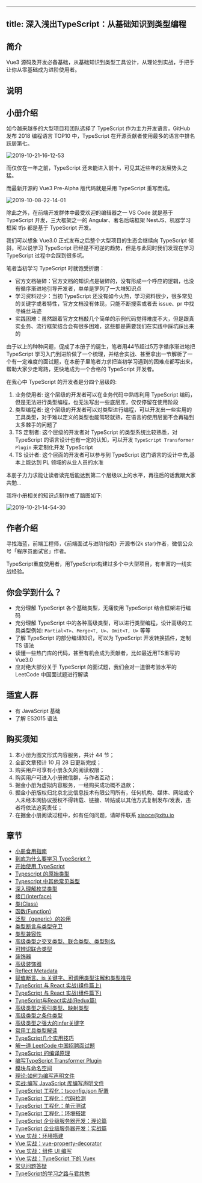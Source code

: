
---
title: 深入浅出TypeScript：从基础知识到类型编程
---

## 简介
Vue3 源码及开发必备基础，从基础知识到类型工具设计，从理论到实战，手把手让你从零基础成为进阶使用者。

## 说明
## 小册介绍

如今越来越多的大型项目和团队选择了 TypeScript 作为主力开发语言，GitHub 发布 2018 编程语言 TOP10 中，TypeScript 在开源贡献者使用最多的语言中排名跃居第七。

![2019-10-21-16-12-53](https://p1-jj.byteimg.com/tos-cn-i-t2oaga2asx/gold-user-assets/2019/10/21/16ded6c96b8f36a2~tplv-t2oaga2asx-image.image)

而仅仅在一年之前，TypeScript 还未能进入前十，可见其近些年的发展势头之猛。

而最新开源的 Vue3 Pre-Alpha 版代码就是采用 TypeScript 重写而成。

![2019-10-08-22-14-01](https://p1-jj.byteimg.com/tos-cn-i-t2oaga2asx/gold-user-assets/2019/10/21/16ded1959edc84b8~tplv-t2oaga2asx-image.image)

除此之外，在前端开发群体中最受欢迎的编辑器之一 VS Code 就是基于 TypeScript 开发，三大框架之一的 Angular、著名后端框架 NestJS、机器学习框架 tfjs 都是基于 TypeScript 开发。

我们可以想象 Vue3.0 正式发布之后整个大型项目的生态会继续向 TypeScript 倾斜，可以说学习 TypeScript 已经是不可逆的趋势，但是与此同时我们发现在学习 TypeScript 过程中会踩到很多坑。

笔者当初学习 TypeScript 时就饱受折磨：

- 官方文档破碎：官方文档的知识点是破碎的，没有形成一个呼应的逻辑，也没有循序渐进地引导开发者，单单是罗列了一大堆知识点
- 学习资料过少：当初 TypeScript 还没有如今火热，学习资料很少，很多常见的关键字或者特性，官方文档没有体现，只能不断搜索或者去 issue、pr 中找寻蛛丝马迹
- 实践困难：虽然跟着官方文档敲几个简单的示例代码觉得难度不大，但是跟真实业务、流行框架结合会有很多困难，这些都是需要我们在实践中踩坑踩出来的

由于以上的种种问题，促成了本册子的诞生，笔者用44节超过5万字循序渐进地把 TypeScript 学习入门到进阶做了一个梳理，并结合实战、甚至拿出一节解析了一个有一定难度的面试题，在本册子里笔者力求把当初学习遇到的困难点都写出来，帮助大家少走弯路，更快地成为一个合格的 TypeScript 开发者。

在我心中 TypeScript 的开发者是分四个层级的:

1.  业务使用者: 这个层级的开发者可以在业务代码中熟练利用 TypeScript 编码，但是无法进行类型编程，也无法写出一些底层库，仅仅停留在使用阶段
2.  类型编程者: 这个层级的开发者可以对类型进行编程，可以开发出一些实用的工具类型，对于难以定义的类型也能驾轻就熟，在语言的使用层面不会再碰到太多棘手的问题了
3.  TS 定制者: 这个层级的开发者对 TypeScript 的类型系统比较熟悉，对 TypeScript 的语言设计也有一定的认知，可以开发 `TypeScript Transformer Plugin` 来定制化开发 TypeScript
4.  TS 设计者: 这个层面的开发者可以参与到 TypeScript 这门语言的设计中去,基本上能达到 PL 领域的从业人员的水准

本册子力力求能让读者读完后能达到第二个层级以上的水平，再往后的话我跟大家共勉...

我将小册相关的知识点制作成了脑图如下:

![2019-10-21-14-54-30](https://p1-jj.byteimg.com/tos-cn-i-t2oaga2asx/gold-user-assets/2019/10/21/16ded193de7017e5~tplv-t2oaga2asx-image.image)

## 作者介绍

寻找海蓝，前端工程师，《前端面试与进阶指南》开源书\(2k star\)作者，微信公众号「程序员面试官」作者。

TypeScript重度使用者，用TypeScript构建过多个中大型项目，有丰富的一线实战经验。

## 你会学到什么？

- 充分理解 TypeScript 各个基础类型，无痛使用 TypeScript 结合框架进行编码
- 充分理解 TypeScript 中的各种高级类型，可以进行类型编程，设计高级的工具类型例如: `Partial<T>`、`Merge<T, U>`、`Omit<T, U>` 等等
- 了解 TypeScript 的部分编译知识，可以为 TypeScript 开发转换插件，定制 TS 语法
- 读懂一些热门库的代码，甚至有机会成为贡献者，比如最近用TS重写的 Vue3.0
- 应对绝大部分关于 TypeScript 的面试题，我们会对一道很考验水平的 LeetCode 中国面试题进行解读

## 适宜人群

- 有 JavaScript 基础
- 了解 ES2015 语法

## 购买须知

1.  本小册为图文形式内容服务，共计 44 节；
2.  全部文章预计 10 月 28 日更新完成；
3.  购买用户可享有小册永久的阅读权限；
4.  购买用户可进入小册微信群，与作者互动；
5.  掘金小册为虚拟内容服务，一经购买成功概不退款；
6.  掘金小册版权归北京北比信息技术有限公司所有，任何机构、媒体、网站或个人未经本网协议授权不得转载、链接、转贴或以其他方式复制发布/发表，违者将依法追究责任；
7.  在掘金小册阅读过程中，如有任何问题，请邮件联系 <xiaoce@xitu.io>

## 章节
- [小册食用指南](./小册食用指南.md)
- [到底为什么要学习 TypeScript？](<./到底为什么要学习 TypeScript？.md>)
- [开始使用 TypeScript](<./开始使用 TypeScript.md>)
- [Typescript 的原始类型](<./Typescript 的原始类型.md>)
- [Typescript 中其他常见类型](<./Typescript 中其他常见类型.md>)
- [深入理解枚举类型](./深入理解枚举类型.md)
- [接口\(interface\)](<./接口(interface).md>)
- [类\(Class\)](<./类(Class).md>)
- [函数\(Function\)](<./函数(Function).md>)
- [泛型（generic）的妙用](./泛型（generic）的妙用.md)
- [类型断言与类型守卫](./类型断言与类型守卫.md)
- [类型兼容性](./类型兼容性.md)
- [高级类型之交叉类型、联合类型、类型别名](./高级类型之交叉类型、联合类型、类型别名.md)
- [可辨识联合类型](./可辨识联合类型.md)
- [装饰器](./装饰器.md)
- [高级装饰器](./高级装饰器.md)
- [Reflect Metadata](<./Reflect Metadata.md>)
- [赋值断言、is 关键字、可调用类型注解和类型推导](<./赋值断言、is 关键字、可调用类型注解和类型推导.md>)
- [TypeScript 与 React 实战\(组件篇上\)](<./TypeScript 与 React 实战(组件篇上).md>)
- [TypeScript 与 React 实战\(组件篇下\)](<./TypeScript 与 React 实战(组件篇下).md>)
- [TypeScript与React实战\(Redux篇\)](<./TypeScript与React实战(Redux篇).md>)
- [高级类型之索引类型、映射类型](./高级类型之索引类型、映射类型.md)
- [高级类型之条件类型](./高级类型之条件类型.md)
- [高级类型之强大的infer关键字](./高级类型之强大的infer关键字.md)
- [常用工具类型解读](./常用工具类型解读.md)
- [TypeScript几个实用技巧](./TypeScript几个实用技巧.md)
- [解一道 LeetCode 中国招聘面试题](<./解一道 LeetCode 中国招聘面试题.md>)
- [TypeScript 的编译原理](<./TypeScript 的编译原理.md>)
- [编写TypeScript Transformer Plugin](<./编写TypeScript Transformer Plugin.md>)
- [模块与命名空间](./模块与命名空间.md)
- [理论:如何为编写声明文件](./理论:如何为编写声明文件.md)
- [实战:编写 JavaScript 库编写声明文件](<./实战:编写 JavaScript 库编写声明文件.md>)
- [TypeScript 工程化：tsconfig.json 配置](<./TypeScript 工程化：tsconfig.json 配置.md>)
- [TypeScript 工程化：代码检测](<./TypeScript 工程化：代码检测.md>)
- [TypeScript 工程化：单元测试](<./TypeScript 工程化：单元测试.md>)
- [TypeScript 工程化：环境搭建](<./TypeScript 工程化：环境搭建.md>)
- [TypeScript 企业级服务器开发：理论篇](<./TypeScript 企业级服务器开发：理论篇.md>)
- [TypeScript 企业级服务器开发：实战篇](<./TypeScript 企业级服务器开发：实战篇.md>)
- [Vue 实战：环境搭建](<./Vue 实战：环境搭建.md>)
- [Vue 实战：vue-property-decorator](<./Vue 实战：vue-property-decorator.md>)
- [Vue 实战：组件 UI 编写](<./Vue 实战：组件 UI 编写.md>)
- [Vue 实战：TypeScript 下的 Vuex](<./Vue 实战：TypeScript 下的 Vuex.md>)
- [常见问题答疑](./常见问题答疑.md)
- [TypeScript的学习之路与君共勉](./TypeScript的学习之路与君共勉.md)

    